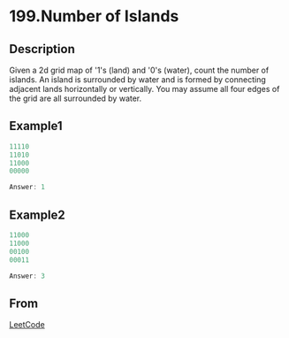 # 199.Number of Islands

## Description

Given a 2d grid map of '1's (land) and '0's (water), count the number of islands. An island is surrounded by water and is formed by connecting adjacent lands horizontally or vertically. You may assume all four edges of the grid are all surrounded by water.

## Example1

```javascript
11110
11010
11000
00000

Answer: 1
```

## Example2

```javascript
11000
11000
00100
00011

Answer: 3
```

## From

[LeetCode](https://leetcode.com/problems/number-of-islands)
